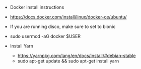 - Docker install instructions
 - https://docs.docker.com/install/linux/docker-ce/ubuntu/
 - If you are running disco, make sure to set to bionic
 -  sudo usermod -aG docker $USER

- Install Yarn
  - https://yarnpkg.com/lang/en/docs/install/#debian-stable
  - sudo apt-get update && sudo apt-get install yarn
